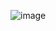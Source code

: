 ![image](https://user-images.githubusercontent.com/108905023/231495956-35f018a8-4cd4-45b9-a6d7-9b1a4cdb71ef.png)

